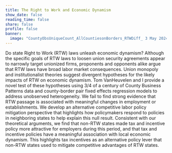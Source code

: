 ```yaml
---
title: The Right to Work and Economic Dynamism
show_date: false
reading_time: false
share: false
profile: false
banner:
  image: "CountyObsUniqueCount_AllCountiesonBorders_RTWDiff_ 3 May 2024.png"
---
```

Do state Right to Work (RTW) laws unleash economic dynamism? Although the specific goals of RTW laws to loosen union security agreements appear to narrowly target unionized firms, proponents and opponents alike argue that RTW laws have broad labor market consequences. Union monopoly and institutionalist theories suggest divergent hypotheses for the likely impacts of RTW on economic dynamism. Tom VanHeuvelen and I provide a novel test of these hypotheses using 3/4 of a century of County Business Patterns data and county-border pair fixed effects regression models to address unobserved heterogeneity. We fail to find strong evidence that RTW passage is associated with meaningful changes in employment or establishments. We develop an alternative competitive labor policy mitigation perspective that highlights how policymakers respond to policies in neighboring states to help explain this null result. Consistent with our theoretical arguments, we find that non-RTW states made tax and incentive policy more attractive for employers during this period, and that tax and incentive policies have a meaningful association with local economic dynamism. This highlights tax incentives as an alternative policy lever that non-RTW states used to mitigate competitive advantages of RTW states.
